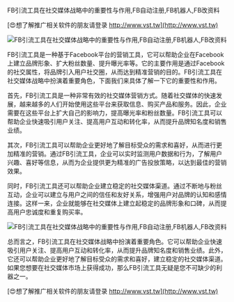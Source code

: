 FB引流工具在社交媒体战略中的重要性与作用,FB自动注册,FB机器人,FB改资料

[😍想了解推广相关软件的朋友请登录 http://www.vst.tw](http://www.vst.tw)

 <center><img src="https://vst.tw/MP4/tuiguang/png/0.png" alt="FB引流工具在社交媒体战略中的重要性与作用,FB自动注册,FB机器人,FB改资料"></center>

FB引流工具是一种基于Facebook平台的营销工具，它可以帮助企业在Facebook上建立品牌形象、扩大粉丝数量、提升曝光率等。它的主要作用是通过Facebook的社交属性，将品牌引入用户社交圈，从而达到精准营销的目的。FB引流工具在社交媒体战略中扮演着重要角色，下面我们来具体了解一下它的重要性和作用。

首先，FB引流工具是一种非常有效的社交媒体营销方式。随着社交媒体的快速发展，越来越多的人们开始使用这些平台来获取信息、购买产品和服务。因此，企业需要在这些平台上扩大自己的影响力，提高曝光率和粉丝数量。FB引流工具可以帮助企业快速吸引用户关注、提高用户互动和转化率，从而提升品牌知名度和销售业绩。

其次，FB引流工具可以帮助企业更好地了解目标受众的需求和喜好，从而进行更加精准的营销。通过FB引流工具，企业可以实时监测用户数据和行为，了解用户兴趣、喜好等信息，从而为企业提供更为精准的广告投放策略，以达到最佳的营销效果。

同时，FB引流工具还可以帮助企业建立稳定的社交媒体渠道。通过不断地与粉丝互动，企业可以建立与用户之间的信任和友好关系，增强用户对品牌的认知和感情连接。这样一来，企业就能够在社交媒体上建立起稳定的品牌形象和口碑，从而提高用户忠诚度和重复购买率。

 <center><img src="https://vst.tw/MP4/tuiguang/png/2.png" alt="FB引流工具在社交媒体战略中的重要性与作用,FB自动注册,FB机器人,FB改资料"></center>

总而言之，FB引流工具在社交媒体战略中扮演着重要角色。它可以帮助企业快速吸引用户关注、提高用户互动和转化率，从而提升品牌知名度和销售业绩。此外，它还可以帮助企业更好地了解目标受众的需求和喜好，建立稳定的社交媒体渠道。如果您想要在社交媒体市场上获得成功，那么FB引流工具无疑是您不可缺少的利器之一。

[😍想了解推广相关软件的朋友请登录 http://www.vst.tw](http://www.vst.tw)



